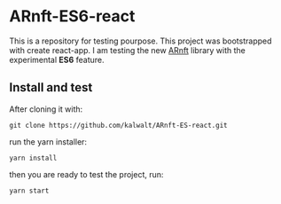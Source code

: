 # ARnft-ES6-react
This is a repository for testing pourpose. This project was bootstrapped with create react-app.
I am testing the new [ARnft](https://github.com/kalwalt/ARnft) library with the experimental **ES6** feature.

## Install and test
After cloning it with:

`git clone https://github.com/kalwalt/ARnft-ES-react.git`

run the yarn installer:

`yarn install`

then you are ready to test the project, run:

`yarn start`
